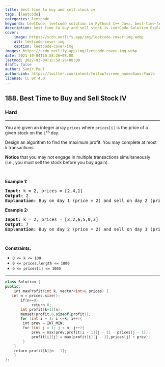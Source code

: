 ```yaml
---
title: best time to buy and sell stock iv
tags: [leetcode]
categories: leetcode
keywords: LeetCode, leetcode solution in Python3 C++ Java, best-time-to-buy-and-sell-stock-iv solution
description: best time to buy and sell stock iv LeetCode Solution Explained
cover:
    image: https://scdn.netlify.app/img/leetcode-cover-img.webp
    alt: leetcode-cover-img
    caption: leetcode-cover-img
images: https://scdn.netlify.app/img/leetcode-cover-img.webp
date: 2021-10-04T15:58:26+08:00
lastmod: 2022-03-04T15:58:26+08:00
draft: false
author: Samir Paul
authorLink: https://twitter.com/intent/follow?screen_name=SamirPaulb
license: CC BY 4.0
---
```



<h2>188. Best Time to Buy and Sell Stock IV</h2><h3>Hard</h3><hr><div><p>You are given&nbsp;an integer array <code>prices</code> where <code>prices[i]</code>&nbsp;is the price of a given stock on the <code>i<sup>th</sup></code> day.</p>

<p>Design an algorithm to find the maximum profit. You may complete at most <code>k</code> transactions.</p>

<p><strong>Notice</strong> that you may not engage in multiple transactions simultaneously (i.e., you must sell the stock before you buy again).</p>

<p>&nbsp;</p>
<p><strong>Example 1:</strong></p>

<pre><strong>Input:</strong> k = 2, prices = [2,4,1]
<strong>Output:</strong> 2
<strong>Explanation:</strong> Buy on day 1 (price = 2) and sell on day 2 (price = 4), profit = 4-2 = 2.
</pre>

<p><strong>Example 2:</strong></p>

<pre><strong>Input:</strong> k = 2, prices = [3,2,6,5,0,3]
<strong>Output:</strong> 7
<strong>Explanation:</strong> Buy on day 2 (price = 2) and sell on day 3 (price = 6), profit = 6-2 = 4. Then buy on day 5 (price = 0) and sell on day 6 (price = 3), profit = 3-0 = 3.
</pre>

<p>&nbsp;</p>
<p><strong>Constraints:</strong></p>

<ul>
	<li><code>0 &lt;= k &lt;= 100</code></li>
	<li><code>0 &lt;= prices.length &lt;= 1000</code></li>
	<li><code>0 &lt;= prices[i] &lt;= 1000</code></li>
</ul>
</div>

---




```cpp
class Solution {
public:
    int maxProfit(int k, vector<int>& prices) {
   int n = prices.size();
       if(n==0)
            return 0;
       int profit[k+1][n];
       memset(profit,0,sizeof(profit)); 
       for (int i = 1; i <=k; i++){ 
        int prev = INT_MIN; 
        for (int j = 1; j < n; j++){ 
            prev = max(prev,profit[i - 1][j - 1] - prices[j - 1]); 
            profit[i][j] = max(profit[i][j - 1],prices[j] + prev); 
        } 
    } 
    return profit[k][n - 1];
    }
};

```
